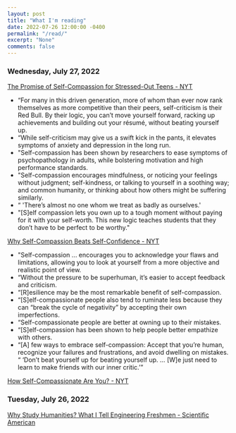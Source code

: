 ```yaml
---
layout: post
title: "What I'm reading"
date: 2022-07-26 12:00:00 -0400
permalink: "/read/"
excerpt: "None"
comments: false
---
```


### Wednesday, July 27, 2022
[The Promise of Self-Compassion for Stressed-Out Teens - NYT](https://www.nytimes.com/2018/02/20/well/family/self-compassion-stressed-out-teens.html)

- “For many in this driven generation, more of whom than ever now rank themselves as more competitive than their peers, self-criticism is their Red Bull. By their logic, you can’t move yourself forward, racking up achievements and building out your résumé, without beating yourself up.
- “While self-criticism may give us a swift kick in the pants, it elevates symptoms of anxiety and depression in the long run.
- "Self-compassion has been shown by researchers to ease symptoms of psychopathology in adults, while bolstering motivation and high performance standards.
- "Self-compassion encourages mindfulness, or noticing your feelings without judgment; self-kindness, or talking to yourself in a soothing way; and common humanity, or thinking about how others might be suffering similarly.
- “ 'There’s almost no one whom we treat as badly as ourselves.'
- "[S]elf compassion lets you own up to a tough moment without paying for it with your self-worth. This new logic teaches students that they don’t have to be perfect to be worthy."

[Why Self-Compassion Beats Self-Confidence - NYT](https://www.nytimes.com/2017/12/28/smarter-living/why-self-compassion-beats-self-confidence.html)

- "Self-compassion ... encourages you to acknowledge your flaws and limitations, allowing you to look at yourself from a more objective and realistic point of view.
- “Without the pressure to be superhuman, it’s easier to accept feedback and criticism.
- “[R]esilience may be the most remarkable benefit of self-compassion.
- “[S]elf-compassionate people also tend to ruminate less because they can “break the cycle of negativity” by accepting their own imperfections.
- “Self-compassionate people are better at owning up to their mistakes.
- “[S]elf-compassion has been shown to help people better empathize with others.
- “[A] few ways to embrace self-compassion: Accept that you’re human, recognize your failures and frustrations, and avoid dwelling on mistakes.
“ ‘Don’t beat yourself up for beating yourself up. … [W]e just need to learn to make friends with our inner critic.’”

[How Self-Compassionate Are You? - NYT](https://www.nytimes.com/interactive/2019/02/14/well/mind/14compassion-quiz.html)


### Tuesday, July 26, 2022
[Why Study Humanities? What I Tell Engineering Freshmen - Scientific American](https://blogs.scientificamerican.com/cross-check/why-study-humanities-what-i-tell-engineering-freshmen/)


